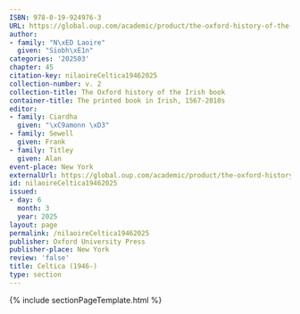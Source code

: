 ```yaml
---
ISBN: 978-0-19-924976-3
URL: https://global.oup.com/academic/product/the-oxford-history-of-the-irish-book-volume-ii-9780199249763?cc=ge&lang=3n#
author:
- family: "N\xED Laoire"
  given: "Siobh\xE1n"
categories: '202503'
chapter: 45
citation-key: nilaoireCeltica19462025
collection-number: v. 2
collection-title: The Oxford history of the Irish book
container-title: The printed book in Irish, 1567-2010s
editor:
- family: Ciardha
  given: "\xC9amonn \xD3"
- family: Sewell
  given: Frank
- family: Titley
  given: Alan
event-place: New York
externalUrl: https://global.oup.com/academic/product/the-oxford-history-of-the-irish-book-volume-ii-9780199249763?cc=ge&lang=3n#
id: nilaoireCeltica19462025
issued:
- day: 6
  month: 3
  year: 2025
layout: page
permalink: /nilaoireCeltica19462025
publisher: Oxford University Press
publisher-place: New York
review: 'false'
title: Celtica (1946-)
type: section
---
```

{% include sectionPageTemplate.html %}
